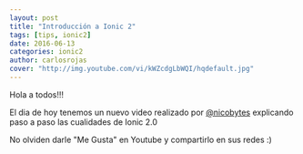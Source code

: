 ```yaml
---
layout: post
title: "Introducción a Ionic 2"
tags: [tips, ionic2]
date: 2016-06-13
categories: ionic2
author: carlosrojas
cover: "http://img.youtube.com/vi/kWZcdgLbWQI/hqdefault.jpg"
---
```


Hola a todos!!! 

El dia de hoy tenemos un nuevo video realizado por [@nicobytes](http://www.nicobytes.com) explicando paso a paso las cualidades de Ionic 2.0

<div class="row">
  <div class="col col-100 col-md-50 col-lg-50">
    <a href="https://www.youtube.com/watch?v=kWZcdgLbWQI" target="_blank">
      <amp-img width="480" height="360" layout="responsive" src="http://img.youtube.com/vi/kWZcdgLbWQI/hqdefault.jpg"></amp-img>
    </a>
  </div>
</div>

No olviden darle "Me Gusta" en Youtube y compartirlo en sus redes :)